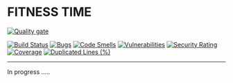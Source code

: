 # FITNESS TIME

[![Quality gate](https://sonarcloud.io/api/project_badges/quality_gate?project=dov118_fitness)](https://sonarcloud.io/summary/new_code?id=dov118_fitness)

[![Build Status](https://github.com/dov118/fitness/workflows/CI/badge.svg)](https://github.com/dov118/fitness/actions/workflows/CI.yaml)
[![Bugs](https://sonarcloud.io/api/project_badges/measure?project=dov118_fitness&metric=bugs)](https://sonarcloud.io/summary/new_code?id=dov118_fitness)
[![Code Smells](https://sonarcloud.io/api/project_badges/measure?project=dov118_fitness&metric=code_smells)](https://sonarcloud.io/summary/new_code?id=dov118_fitness)
[![Vulnerabilities](https://sonarcloud.io/api/project_badges/measure?project=dov118_fitness&metric=vulnerabilities)](https://sonarcloud.io/summary/new_code?id=dov118_fitness)
[![Security Rating](https://sonarcloud.io/api/project_badges/measure?project=dov118_fitness&metric=security_rating)](https://sonarcloud.io/summary/new_code?id=dov118_fitness)
[![Coverage](https://sonarcloud.io/api/project_badges/measure?project=dov118_fitness&metric=coverage)](https://sonarcloud.io/summary/new_code?id=dov118_fitness)
[![Duplicated Lines (%)](https://sonarcloud.io/api/project_badges/measure?project=dov118_fitness&metric=duplicated_lines_density)](https://sonarcloud.io/summary/new_code?id=dov118_fitness)

------

In progress .....
